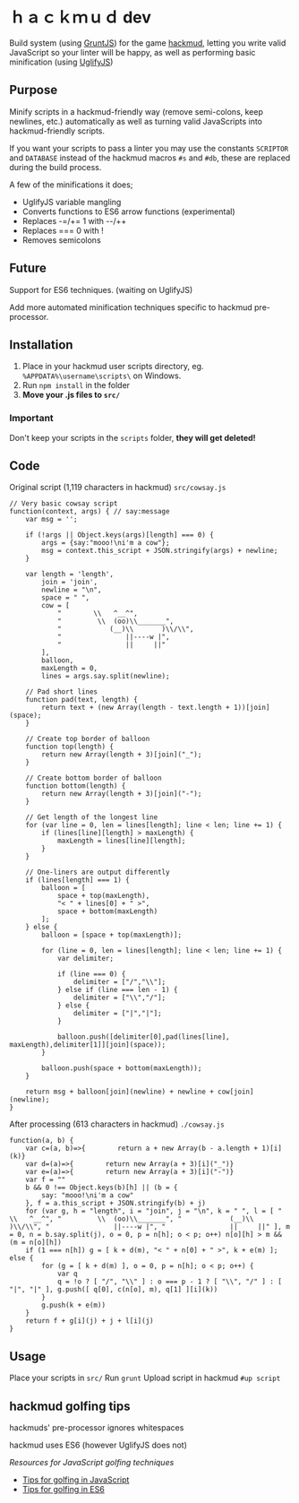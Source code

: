 #  ｈａｃｋｍｕｄ dev
Build system (using [GruntJS](http://gruntjs.com/)) for the game [hackmud](https://www.hackmud.com/), letting you write valid JavaScript so your linter will be happy, as well as performing basic minification (using [UglifyJS](https://github.com/mishoo/UglifyJS))

## Purpose
Minify scripts in a hackmud-friendly way (remove semi-colons, keep newlines, etc.) automatically as well as turning valid JavaScripts into hackmud-friendly scripts.

If you want your scripts to pass a linter you may use the constants `SCRIPTOR` and `DATABASE` instead of the hackmud macros `#s` and `#db`, these are replaced during the build process.

A few of the minifications it does;
* UglifyJS variable mangling
* Converts functions to ES6 arrow functions (experimental)
* Replaces -=/+= 1 with --/++
* Replaces === 0 with !
* Removes semicolons

## Future
Support for ES6 techniques. (waiting on UglifyJS)

Add more automated minification techniques specific to hackmud pre-processor.

## Installation
1. Place in your hackmud user scripts directory, eg. `%APPDATA%\username\scripts\` on Windows.
2. Run `npm install` in the folder
3. **Move your .js files to `src/`**

### Important
Don't keep your scripts in the `scripts` folder, **they will get deleted!**

## Code
Original script (1,119 characters in hackmud)
`src/cowsay.js`
```
// Very basic cowsay script
function(context, args) { // say:message
    var msg = '';

    if (!args || Object.keys(args)[length] === 0) {
        args = {say:"mooo!\ni'm a cow"};
        msg = context.this_script + JSON.stringify(args) + newline;
    }

    var length = 'length',
        join = 'join',
        newline = "\n",
        space = " ",
        cow = [
            "        \\   ^__^",
            "         \\  (oo)\\_______",
            "            (__)\\       )\\/\\",
            "                ||----w |",
            "                ||     ||"
        ],
        balloon,
        maxLength = 0,
        lines = args.say.split(newline);

    // Pad short lines
    function pad(text, length) {
        return text + (new Array(length - text.length + 1))[join](space);
    }

    // Create top border of balloon
    function top(length) {
        return new Array(length + 3)[join]("_");
    }

    // Create bottom border of balloon
    function bottom(length) {
        return new Array(length + 3)[join]("-");
    }

    // Get length of the longest line
    for (var line = 0, len = lines[length]; line < len; line += 1) {
        if (lines[line][length] > maxLength) {
            maxLength = lines[line][length];
        }
    }

    // One-liners are output differently
    if (lines[length] === 1) {
        balloon = [
            space + top(maxLength),
            "< " + lines[0] + " >",
            space + bottom(maxLength)
        ];
    } else {
        balloon = [space + top(maxLength)];

        for (line = 0, len = lines[length]; line < len; line += 1) {
            var delimiter;

            if (line === 0) {
                delimiter = ["/","\\"];
            } else if (line === len - 1) {
                delimiter = ["\\","/"];
            } else {
                delimiter = ["|","|"];
            }

            balloon.push([delimiter[0],pad(lines[line], maxLength),delimiter[1]][join](space));
        }

        balloon.push(space + bottom(maxLength));
    }

    return msg + balloon[join](newline) + newline + cow[join](newline);
}
```

After processing (613 characters in hackmud)
`./cowsay.js`
```
function(a, b) {
    var c=(a, b)=>{        return a + new Array(b - a.length + 1)[i](k)}
    var d=(a)=>{        return new Array(a + 3)[i]("_")}
    var e=(a)=>{        return new Array(a + 3)[i]("-")}
    var f = ""
    b && 0 !== Object.keys(b)[h] || (b = {
        say: "mooo!\ni'm a cow"
    }, f = a.this_script + JSON.stringify(b) + j)
    for (var g, h = "length", i = "join", j = "\n", k = " ", l = [ "        \\   ^__^", "         \\  (oo)\\_______", "            (__)\\       )\\/\\", "                ||----w |", "                ||     ||" ], m = 0, n = b.say.split(j), o = 0, p = n[h]; o < p; o++) n[o][h] > m && (m = n[o][h])
    if (1 === n[h]) g = [ k + d(m), "< " + n[0] + " >", k + e(m) ]; else {
        for (g = [ k + d(m) ], o = 0, p = n[h]; o < p; o++) {
            var q
            q = !o ? [ "/", "\\" ] : o === p - 1 ? [ "\\", "/" ] : [ "|", "|" ], g.push([ q[0], c(n[o], m), q[1] ][i](k))
        }
        g.push(k + e(m))
    }
    return f + g[i](j) + j + l[i](j)
}
```

## Usage
Place your scripts in `src/`
Run `grunt`
Upload script in hackmud `#up script`

## hackmud golfing tips
hackmuds' pre-processor ignores whitespaces

hackmud uses ES6 (however UglifyJS does not)

*Resources for JavaScript golfing techniques*
- [Tips for golfing in JavaScript](http://codegolf.stackexchange.com/questions/2682/#answers)
- [Tips for golfing in ES6](http://codegolf.stackexchange.com/questions/37624/#answers)
